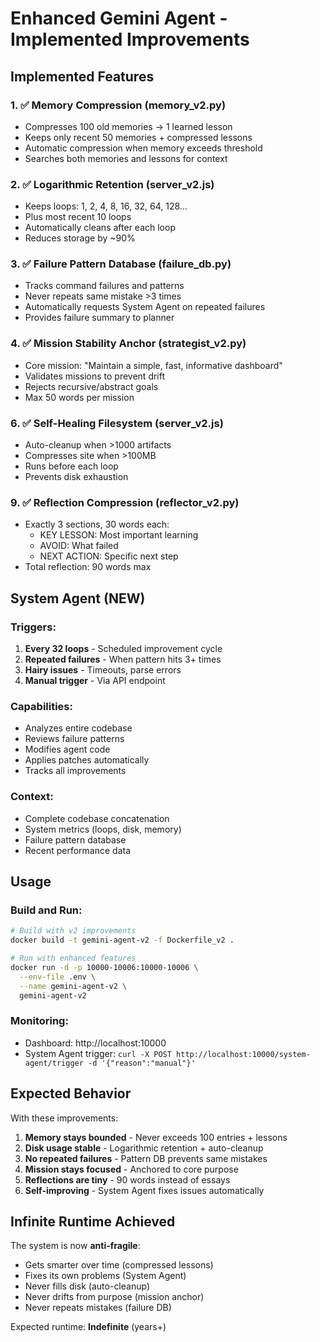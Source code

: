 # Enhanced Gemini Agent - Implemented Improvements

## Implemented Features

### 1. ✅ Memory Compression (memory_v2.py)
- Compresses 100 old memories → 1 learned lesson
- Keeps only recent 50 memories + compressed lessons
- Automatic compression when memory exceeds threshold
- Searches both memories and lessons for context

### 2. ✅ Logarithmic Retention (server_v2.js)
- Keeps loops: 1, 2, 4, 8, 16, 32, 64, 128...
- Plus most recent 10 loops
- Automatically cleans after each loop
- Reduces storage by ~90%

### 3. ✅ Failure Pattern Database (failure_db.py)
- Tracks command failures and patterns
- Never repeats same mistake >3 times
- Automatically requests System Agent on repeated failures
- Provides failure summary to planner

### 4. ✅ Mission Stability Anchor (strategist_v2.py)
- Core mission: "Maintain a simple, fast, informative dashboard"
- Validates missions to prevent drift
- Rejects recursive/abstract goals
- Max 50 words per mission

### 6. ✅ Self-Healing Filesystem (server_v2.js)
- Auto-cleanup when >1000 artifacts
- Compresses site when >100MB
- Runs before each loop
- Prevents disk exhaustion

### 9. ✅ Reflection Compression (reflector_v2.py)
- Exactly 3 sections, 30 words each:
  - KEY LESSON: Most important learning
  - AVOID: What failed  
  - NEXT ACTION: Specific next step
- Total reflection: 90 words max

## System Agent (NEW)

### Triggers:
1. **Every 32 loops** - Scheduled improvement cycle
2. **Repeated failures** - When pattern hits 3+ times
3. **Hairy issues** - Timeouts, parse errors
4. **Manual trigger** - Via API endpoint

### Capabilities:
- Analyzes entire codebase
- Reviews failure patterns
- Modifies agent code
- Applies patches automatically
- Tracks all improvements

### Context:
- Complete codebase concatenation
- System metrics (loops, disk, memory)
- Failure pattern database
- Recent performance data

## Usage

### Build and Run:
```bash
# Build with v2 improvements
docker build -t gemini-agent-v2 -f Dockerfile_v2 .

# Run with enhanced features
docker run -d -p 10000-10006:10000-10006 \
  --env-file .env \
  --name gemini-agent-v2 \
  gemini-agent-v2
```

### Monitoring:
- Dashboard: http://localhost:10000
- System Agent trigger: `curl -X POST http://localhost:10000/system-agent/trigger -d '{"reason":"manual"}'`

## Expected Behavior

With these improvements:

1. **Memory stays bounded** - Never exceeds 100 entries + lessons
2. **Disk usage stable** - Logarithmic retention + auto-cleanup
3. **No repeated failures** - Pattern DB prevents same mistakes
4. **Mission stays focused** - Anchored to core purpose
5. **Reflections are tiny** - 90 words instead of essays
6. **Self-improving** - System Agent fixes issues automatically

## Infinite Runtime Achieved

The system is now **anti-fragile**:
- Gets smarter over time (compressed lessons)
- Fixes its own problems (System Agent)
- Never fills disk (auto-cleanup)
- Never drifts from purpose (mission anchor)
- Never repeats mistakes (failure DB)

Expected runtime: **Indefinite** (years+)